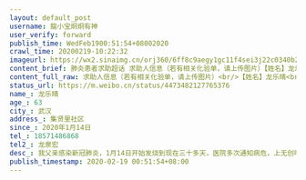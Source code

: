 ```yaml
---
layout: default_post
username: 龍小宝炯炯有神
user_verify: forward
publish_time: WedFeb1900:51:54+08002020
crawl_time: 20200219-10:22:32
imageurl: https://wx2.sinaimg.cn/orj360/6ff8c9aegy1gc11f4sei3j22c0340b2a.jpg,https://wx2.sinaimg.cn/orj360/6ff8c9aegy1gc11f6juk6j22c0340kjm.jpg,https://wx2.sinaimg.cn/orj360/6ff8c9aegy1gc11f8jqzfj22c0340hdt.jpg
content_brief: 肺炎患者求助超话 求助人信息（若有相关化验单，请上传图片）【姓名】龙乐晴【年龄】63【所在城市】武汉【所在小区、社区】集贤里社区【患病时间】2020年1月14日【联系方式】18571486868【其他紧急联系人】龙泉宏【病情描述】 我父亲感染新冠肺炎，1月14日开始发烧到现在三十多天，医院多 ...全文
content_full_raw: 求助人信息（若有相关化验单，请上传图片）<br/>【姓名】龙乐晴<br/>【年龄】63<br/>【所在城市】武汉<br/>【所在小区、社区】集贤里社区<br/>【患病时间】2020年1月14日<br/>【联系方式】18571486868<br/>【其他紧急联系人】龙泉宏<br/>【病情描述】我父亲感染新冠肺炎，1月14日开始发烧到现在三十多天，医院多次通知病危，上无创呼吸机2月10日血氧饱和度掉到60-70，经过一次抢救。2月17日血氧饱和度又掉到60-70，经过一次抢救。医生表示，没有更好的治疗方案，而且不是这么好运，每次都能抢救过来，生命随时可能危在旦夕。我父亲本来也有心脏病，做过6根支架，医生觉得已经没有什么方法救治了，现在是他们那一层楼最危重的病人。唯一考虑用血浆治疗，是目前抢救生命的最后希望，还我父亲能够活下来，活下来。<br/>求好心人的帮助及转发，一定重谢！！！！
status_url: https://m.weibo.cn/status/4473482127765376
name_: 龙乐晴
age_: 63
city_: 武汉
address_: 集贤里社区
since_: 2020年1月14日
tel_: 18571486868
tel2_: 龙泉宏
desc_: 我父亲感染新冠肺炎，1月14日开始发烧到现在三十多天，医院多次通知病危，上无创呼吸机2月10日血氧饱和度掉到60-70，经过一次抢救。2月17日血氧饱和度又掉到60-70，经过一次抢救。医生表示，没有更好的治疗方案，而且不是这么好运，每次都能抢救过来，生命随时可能危在旦夕。我父亲本来也有心脏病，做过6根支架，医生觉得已经没有什么方法救治了，现在是他们那一层楼最危重的病人。唯一考虑用血浆治疗，是目前抢救生命的最后希望，还我父亲能够活下来，活下来。求好心人的帮助及转发，一定重谢！！！！
publish_timestamp: 2020-02-19 00:51:54+08:00
---
```

